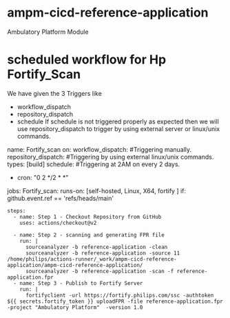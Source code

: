 # ampm-cicd-reference-application
Ambulatory Platform Module

# scheduled workflow for Hp Fortify_Scan
We have given the 3 Triggers like
* workflow_dispatch
* repository_dispatch
* schedule
If schedule is not triggered properly as expected then we will use repository_dispatch to trigger by using external server or linux/unix commands.

name: Fortify_scan
on:
  workflow_dispatch:       #Triggering manually.
  repository_dispatch:     #Triggering by using external linux/unix commands.
   types: [build]
  schedule:                #Triggering at 2AM on every 2 days.
   - cron: "0 2 */2 * *"
   
jobs:
  Fortify_scan:
    runs-on: [self-hosted, Linux, X64, fortify ]
    if: github.event.ref == 'refs/heads/main'
    
    steps:
      - name: Step 1 - Checkout Repository from GitHub
        uses: actions/checkout@v2
          
      - name: Step 2 - scanning and generating FPR file
        run: |
          sourceanalyzer -b reference-application -clean
          sourceanalyzer -b reference-application -source 11 /home/philips/actions-runner/_work/ampm-cicd-reference-application/ampm-cicd-reference-application/
          sourceanalyzer -b reference-application -scan -f reference-application.fpr
      - name: Step 3 - Publish to Fortify Server
        run: |
          fortifyclient -url https://fortify.philips.com/ssc -authtoken ${{ secrets.fortify_token }} uploadFPR -file reference-application.fpr -project "Ambulatory Platform"  -version 1.0

